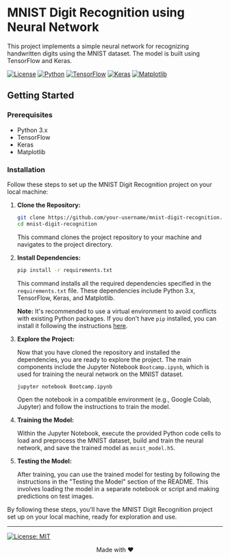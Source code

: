 # MNIST Digit Recognition using Neural Network

This project implements a simple neural network for recognizing handwritten digits using the MNIST dataset. The model is built using TensorFlow and Keras.

[![License](https://img.shields.io/badge/License-MIT-blue.svg)](LICENSE)
[![Python](https://img.shields.io/badge/Python-3.x-success.svg)](https://www.python.org/)
[![TensorFlow](https://img.shields.io/badge/TensorFlow-Latest-orange.svg)](https://www.tensorflow.org/)
[![Keras](https://img.shields.io/badge/Keras-Latest-red.svg)](https://keras.io/)
[![Matplotlib](https://img.shields.io/badge/Matplotlib-Latest-yellow.svg)](https://matplotlib.org/)

## Getting Started

### Prerequisites

- Python 3.x
- TensorFlow
- Keras
- Matplotlib

### Installation

Follow these steps to set up the MNIST Digit Recognition project on your local machine:

1. **Clone the Repository:**

    ```bash
    git clone https://github.com/your-username/mnist-digit-recognition.git
    cd mnist-digit-recognition
    ```

    This command clones the project repository to your machine and navigates to the project directory.

2. **Install Dependencies:**

    ```bash
    pip install -r requirements.txt
    ```

    This command installs all the required dependencies specified in the `requirements.txt` file. These dependencies include Python 3.x, TensorFlow, Keras, and Matplotlib.

    **Note:** It's recommended to use a virtual environment to avoid conflicts with existing Python packages. If you don't have `pip` installed, you can install it following the instructions [here](https://pip.pypa.io/en/stable/installation/).

3. **Explore the Project:**

    Now that you have cloned the repository and installed the dependencies, you are ready to explore the project. The main components include the Jupyter Notebook `Bootcamp.ipynb`, which is used for training the neural network on the MNIST dataset.

    ```bash
    jupyter notebook Bootcamp.ipynb
    ```

    Open the notebook in a compatible environment (e.g., Google Colab, Jupyter) and follow the instructions to train the model.

4. **Training the Model:**

    Within the Jupyter Notebook, execute the provided Python code cells to load and preprocess the MNIST dataset, build and train the neural network, and save the trained model as `mnist_model.h5`.

5. **Testing the Model:**

    After training, you can use the trained model for testing by following the instructions in the "Testing the Model" section of the README. This involves loading the model in a separate notebook or script and making predictions on test images.

By following these steps, you'll have the MNIST Digit Recognition project set up on your local machine, ready for exploration and use.

--- 
[![License: MIT](https://img.shields.io/badge/License-MIT-blue.svg)](LICENSE)
<p align = 'center'>
Made with ❤️
</p>
